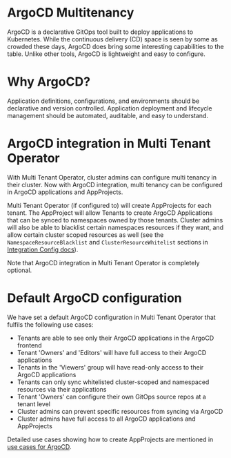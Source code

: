# ArgoCD Multitenancy

ArgoCD is a declarative GitOps tool built to deploy applications to Kubernetes. While the continuous delivery (CD) space is seen by some as crowded these days, ArgoCD does bring some interesting capabilities to the table. Unlike other tools, ArgoCD is lightweight and easy to configure.

# Why ArgoCD?

Application definitions, configurations, and environments should be declarative and version controlled. Application deployment and lifecycle management should be automated, auditable, and easy to understand.

# ArgoCD integration in Multi Tenant Operator

With Multi Tenant Operator, cluster admins can configure multi tenancy in their cluster. Now with ArgoCD integration, multi tenancy can be configured in ArgoCD applications and AppProjects.

Multi Tenant Operator (if configured to) will create AppProjects for each tenant. The AppProject will allow Tenants to create ArgoCD Applications that can be synced to namespaces owned by those tenants. Cluster admins will also be able to blacklist certain  namespaces resources if they want, and allow certain cluster scoped resources as well (see the `NamespaceResourceBlacklist` and `ClusterResourceWhitelist` sections in [Integration Config docs](./integration-config.html)).

Note that ArgoCD integration in Multi Tenant Operator is completely optional.

# Default ArgoCD configuration

We have set a default ArgoCD configuration in Multi Tenant Operator that fulfils the following use cases:

- Tenants are able to see only their ArgoCD applications in the ArgoCD frontend
- Tenant 'Owners' and 'Editors' will have full access to their ArgoCD applications
- Tenants in the 'Viewers' group will have read-only access to their ArgoCD applications
- Tenants can only sync whitelisted cluster-scoped and namespaced resources via their applications
- Tenant 'Owners' can configure their own GitOps source repos at a tenant level
- Cluster admins can prevent specific resources from syncing via ArgoCD
- Cluster admins have full access to all ArgoCD applications and AppProjects

Detailed use cases showing how to create AppProjects are mentioned in [use cases for ArgoCD](./usecases/argocd.html).
